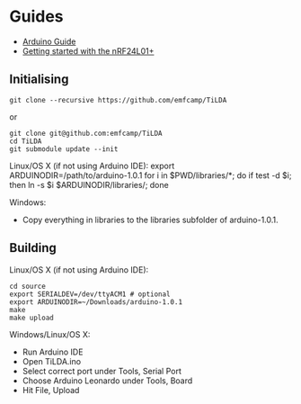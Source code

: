 Guides
======

* [Arduino Guide](http://arduino.cc/en/Guide/ArduinoLeonardo)
* [Getting started with the nRF24L01+](http://maniacbug.wordpress.com/2011/11/02/getting-started-rf24/)


Initialising
------------

    git clone --recursive https://github.com/emfcamp/TiLDA

or

    git clone git@github.com:emfcamp/TiLDA
    cd TiLDA
    git submodule update --init

Linux/OS X (if not using Arduino IDE):
    export ARDUINODIR=/path/to/arduino-1.0.1
    for i in $PWD/libraries/*; do if test -d $i; then ln -s $i $ARDUINODIR/libraries/; done

Windows:
* Copy everything in libraries to the libraries subfolder of arduino-1.0.1.

Building
--------

Linux/OS X (if not using Arduino IDE):

    cd source
    export SERIALDEV=/dev/ttyACM1 # optional
    export ARDUINODIR=~/Downloads/arduino-1.0.1
    make
    make upload

Windows/Linux/OS X:
* Run Arduino IDE
* Open TiLDA.ino
* Select correct port under Tools, Serial Port
* Choose Arduino Leonardo under Tools, Board
* Hit File, Upload

